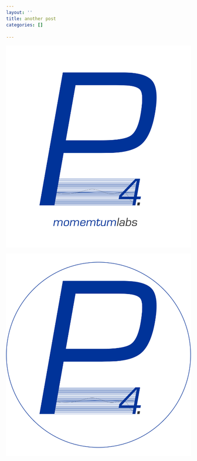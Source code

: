 ```yaml
---
layout: ''
title: another post
categories: []

---
```

![](/uploads/logo3-8.png)

![](/uploads/logo3-icon.png)